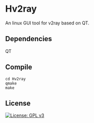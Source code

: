 # Hv2ray
An linux GUI tool for v2ray based on QT.

## Dependencies
QT

## Compile
```
cd Hv2ray
qmake
make
```

## License
[![License: GPL v3](https://img.shields.io/badge/License-GPL%20v3-blue.svg)](https://www.gnu.org/licenses/gpl-3.0)
